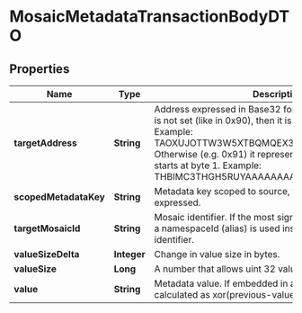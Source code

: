 

# MosaicMetadataTransactionBodyDTO


## Properties

| Name | Type | Description | Notes |
|------------ | ------------- | ------------- | -------------|
|**targetAddress** | **String** | Address expressed in Base32 format. If the bit 0 of byte 0 is not set (like in 0x90), then it is a regular address. Example: TAOXUJOTTW3W5XTBQMQEX3SQNA6MCUVGXLXR3TA.  Otherwise (e.g. 0x91) it represents a namespace id which starts at byte 1. Example: THBIMC3THGH5RUYAAAAAAAAAAAAAAAAAAAAAAAA  |  |
|**scopedMetadataKey** | **String** | Metadata key scoped to source, target and type expressed. |  |
|**targetMosaicId** | **String** | Mosaic identifier. If the most significant bit of byte 0 is set, a namespaceId (alias) is used instead of the real mosaic identifier.  |  |
|**valueSizeDelta** | **Integer** | Change in value size in bytes. |  |
|**valueSize** | **Long** | A number that allows uint 32 values. |  |
|**value** | **String** | Metadata value. If embedded in a transaction, this is calculated as xor(previous-value, value). |  |



